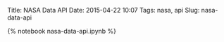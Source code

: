 Title: NASA Data API
Date: 2015-04-22 10:07
Tags: nasa, api
Slug: nasa-data-api


{% notebook nasa-data-api.ipynb %}

